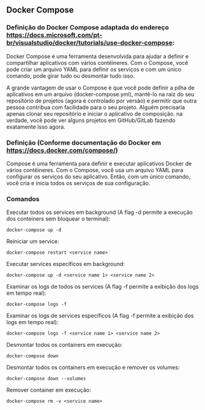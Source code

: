 ## Docker Compose

### Definição do Docker Compose adaptada do endereço https://docs.microsoft.com/pt-br/visualstudio/docker/tutorials/use-docker-compose:

Docker Compose é uma ferramenta desenvolvida para ajudar a definir e compartilhar aplicativos com vários contêineres. Com o Compose, você pode criar um arquivo YAML para definir os serviços e com um único comando, pode girar tudo ou desmontar tudo isso.

A grande vantagem de usar o Compose é que você pode definir a pilha de aplicativos em um arquivo (docker-compose.yml), mantê-lo na raiz do seu repositório de projetos (agora é controlado por versão) e permitir que outra pessoa contribua com facilidade para o seu projeto. Alguém precisaria apenas clonar seu repositório e iniciar o aplicativo de composição. na verdade, você pode ver alguns projetos em GitHub/GitLab fazendo exatamente isso agora.

### Definição (Conforme documentação do Docker em https://docs.docker.com/compose/)

Compose é uma ferramenta para definir e executar aplicativos Docker de vários contêineres. Com o Compose, você usa um arquivo YAML para configurar os serviços do seu aplicativo. Então, com um único comando, você cria e inicia todos os serviços de sua configuração.

### Comandos

Executar todos os services em background (A flag -d permite a execução dos conteiners sem bloquear o terminal):
```
docker-compose up -d
```

Reiniciar um service:
```
docker-compose restart <service name>
```

Executar services específicos em background:
```
docker-compose up -d <service name 1> <service name 2>
```

Examinar os logs de todos os services (A flag -f permite a exibição dos logs em tempo real):
```
docker-compose logs -f
```

Examinar os logs de services específicos (A flag -f permite a exibição dos logs em tempo real):
```
docker-compose logs -f <service name 1> <service name 2>
```

Desmontar todos os containers em execução:
```
docker-compose down
```

Desmontar todos os containers em execução e remover os volumes:
```
docker-compose down --volumes
```

Remover container em execução:
```
docker-compose rm -v <service name>
```
